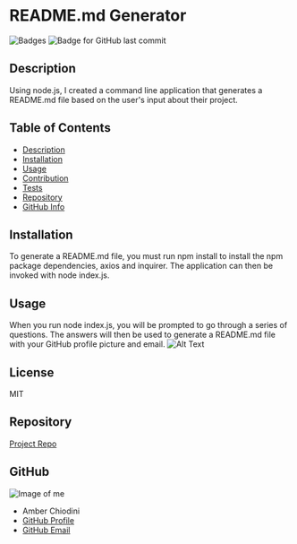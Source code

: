 # **README.md Generator**

  ![Badges](https://img.shields.io/github/languages/top/amberchiodini/readme-generator?style=flat&logo=appveyor) ![Badge for GitHub last commit](https://img.shields.io/github/last-commit/amberchiodini/readme-generator?style=flat&logo=appveyor)

  ## Description 

  Using node.js, I created a command line application that generates a README.md file based on the user's input about their project. 

  ## Table of Contents 

  - [Description](#Description)
  - [Installation](#Installation)
  - [Usage](#Usage)
  - [Contribution](#Contribution)
  - [Tests](#Test)
  - [Repository](#Repository)
  - [GitHub Info](#GitHub)

  ## Installation
  
  To generate a README.md file, you must run npm install to install the npm package dependencies, axios and inquirer. The application can then be invoked with node index.js. 

  ## Usage 

  When you run node index.js, you will be prompted to go through a series of questions. The answers will then be used to generate a README.md file with your GitHub profile picture and email. 
  ![Alt Text](https://user-images.githubusercontent.com/69092983/101120183-99758a00-35b2-11eb-8891-1f445bc3c474.gif)
  
  ## License 
  
  MIT

  ## Repository 

  [Project Repo](readme-generator)

  ## GitHub
  
  ![Image of me](https://avatars1.githubusercontent.com/u/69092983?v=4)
  - Amber Chiodini
  - [GitHub Profile](https://github.com/amberchiodini)
  - [GitHub Email](amber.park@northwestern.edu)
